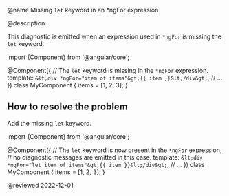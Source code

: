 @name Missing `let` keyword in an *ngFor expression

@description

This diagnostic is emitted when an expression used in `*ngFor` is missing the `let` keyword.

<code-example format="typescript" language="typescript">

import {Component} from '&commat;angular/core';

&commat;Component({
  // The `let` keyword is missing in the `*ngFor` expression.
  template: `&lt;div *ngFor="item of items"&gt;{{ item }}&lt;/div&gt;`,
  // &hellip;
})
class MyComponent {
  items = [1, 2, 3];
}

</code-example>

## How to resolve the problem

Add the missing `let` keyword.

<code-example format="typescript" language="typescript">

import {Component} from '&commat;angular/core';

&commat;Component({
  // The `let` keyword is now present in the `*ngFor` expression,
  // no diagnostic messages are emitted in this case.
  template: `&lt;div *ngFor="let item of items"&gt;{{ item }}&lt;/div&gt;`,
  // &hellip;
})
class MyComponent {
  items = [1, 2, 3];
}

</code-example>

<!-- links -->

<!-- external links -->

<!-- end links -->

@reviewed 2022-12-01

